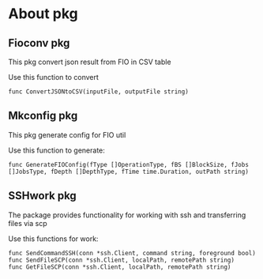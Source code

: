 # About pkg

## Fioconv pkg

This pkg convert json result from FIO in CSV table

Use this function to convert

```code
func ConvertJSONtoCSV(inputFile, outputFile string)
```

## Mkconfig pkg

This pkg generate config for FIO util

Use this function to generate:

```code
func GenerateFIOConfig(fType []OperationType, fBS []BlockSize, fJobs []JobsType, fDepth []DepthType, fTime time.Duration, outPath string)
```

## SSHwork pkg

The package provides functionality for working with ssh and transferring files via scp

Use this functions for work:

```code
func SendCommandSSH(conn *ssh.Client, command string, foreground bool)
func SendFileSCP(conn *ssh.Client, localPath, remotePath string)
func GetFileSCP(conn *ssh.Client, localPath, remotePath string)
```
